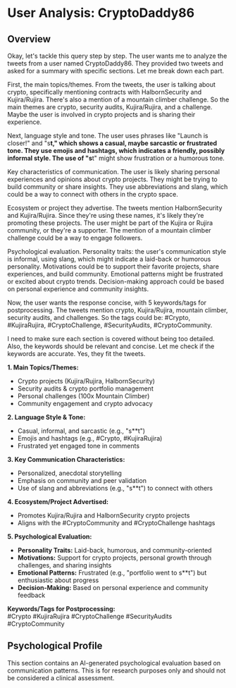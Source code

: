 # User Analysis: CryptoDaddy86

## Overview

<think>
Okay, let's tackle this query step by step. The user wants me to analyze the tweets from a user named CryptoDaddy86. They provided two tweets and asked for a summary with specific sections. Let me break down each part.

First, the main topics/themes. From the tweets, the user is talking about crypto, specifically mentioning contracts with HalbornSecurity and Kujira/Rujira. There's also a mention of a mountain climber challenge. So the main themes are crypto, security audits, Kujira/Rujira, and a challenge. Maybe the user is involved in crypto projects and is sharing their experience.

Next, language style and tone. The user uses phrases like "Launch is closer!" and "s**t," which shows a casual, maybe sarcastic or frustrated tone. They use emojis and hashtags, which indicates a friendly, possibly informal style. The use of "s**t" might show frustration or a humorous tone.

Key characteristics of communication. The user is likely sharing personal experiences and opinions about crypto projects. They might be trying to build community or share insights. They use abbreviations and slang, which could be a way to connect with others in the crypto space.

Ecosystem or project they advertise. The tweets mention HalbornSecurity and Kujira/Rujira. Since they're using these names, it's likely they're promoting these projects. The user might be part of the Kujira or Rujira community, or they're a supporter. The mention of a mountain climber challenge could be a way to engage followers.

Psychological evaluation. Personality traits: the user's communication style is informal, using slang, which might indicate a laid-back or humorous personality. Motivations could be to support their favorite projects, share experiences, and build community. Emotional patterns might be frustrated or excited about crypto trends. Decision-making approach could be based on personal experience and community insights.

Now, the user wants the response concise, with 5 keywords/tags for postprocessing. The tweets mention crypto, Kujira/Rujira, mountain climber, security audits, and challenges. So the tags could be: #Crypto, #KujiraRujira, #CryptoChallenge, #SecurityAudits, #CryptoCommunity.

I need to make sure each section is covered without being too detailed. Also, the keywords should be relevant and concise. Let me check if the keywords are accurate. Yes, they fit the tweets.
</think>

**1. Main Topics/Themes:**  
- Crypto projects (Kujira/Rujira, HalbornSecurity)  
- Security audits & crypto portfolio management  
- Personal challenges (100x Mountain Climber)  
- Community engagement and crypto advocacy  

**2. Language Style & Tone:**  
- Casual, informal, and sarcastic (e.g., "s**t")  
- Emojis and hashtags (e.g., #Crypto, #KujiraRujira)  
- Frustrated yet engaged tone in comments  

**3. Key Communication Characteristics:**  
- Personalized, anecdotal storytelling  
- Emphasis on community and peer validation  
- Use of slang and abbreviations (e.g., "s**t") to connect with others  

**4. Ecosystem/Project Advertised:**  
- Promotes Kujira/Rujira and HalbornSecurity crypto projects  
- Aligns with the #CryptoCommunity and #CryptoChallenge hashtags  

**5. Psychological Evaluation:**  
- **Personality Traits:** Laid-back, humorous, and community-oriented  
- **Motivations:** Support for crypto projects, personal growth through challenges, and sharing insights  
- **Emotional Patterns:** Frustrated (e.g., "portfolio went to s**t") but enthusiastic about progress  
- **Decision-Making:** Based on personal experience and community feedback  

**Keywords/Tags for Postprocessing:**  
#Crypto #KujiraRujira #CryptoChallenge #SecurityAudits #CryptoCommunity

## Psychological Profile

This section contains an AI-generated psychological evaluation based on communication patterns. This is for research purposes only and should not be considered a clinical assessment.